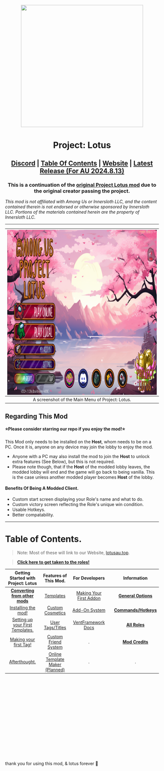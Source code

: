 <p align="center">
  <img width="400" height="400" src="https://avatars.githubusercontent.com/u/173427715">
</p>
<h1 align="center">Project: Lotus</h1>

<h2 align="center"> <a href="https://discord.gg/projectlotus">Discord</a> | <a href="#table-of-contents">Table Of Contents</a> | <a href="https://beta.lotusau.top/">Website</a> | <a href="https://github.com/lotus-au/lotuscontinued/releases/latest">Latest Release (For AU 2024.8.13)</a>

<h3 align="center">This is a continuation of the <a href="https://github.com/ImaMapleTree/Lotus">original Project Lotus mod</a> due to the original creator passing the project. </h3>
<i align="center">This mod is not affiliated with Among Us or Innersloth LLC, and the content contained therein is not endorsed or otherwise sponsored by Innersloth LLC. Portions of the materials contained herein are the property of Innersloth LLC.</i>

---

| <img align="center" width="960" height="540" src="./.github/main_menu.png"> |
| :-------------------------------------------------------------------------: |
|              A screenshot of the Main Menu of Project: Lotus.               |

## Regarding This Mod

#### ⭐Please consider starring our repo if you enjoy the mod!⭐

This Mod only needs to be installed on the **Host**, whom needs to be on a PC. Once it is, anyone on any device may join the lobby to enjoy the mod. <br>

- Anyone with a PC may also install the mod to join the **Host** to unlock extra features (See Below), but this is not required.
- Please note though, that if the **Host** of the modded lobby leaves, the modded lobby will end and the game will go back to being vanilla. This is the case unless another modded player becomes **Host** of the lobby.

#### Benefits Of Being A Modded Client.<br>

- Custom start screen displaying your Role's name and what to do.
- Custom victory screen reflecting the Role's unique win condition.
- Usable Hotkeys.
- Better compatability.

---

# Table of Contents.

> Note: Most of these will link to our Website, [lotusau.top](https://lotusau.top). <br>

> [**Click here to get taken to the roles!**](https://lotusau.top/en/roles)

|                  Getting Started with Project: Lotus                  |                 Features of This Mod.                  |                         For Developers                         |     |                       Information                       |
| :-------------------------------------------------------------------: | :----------------------------------------------------: | :------------------------------------------------------------: | :-: | :-----------------------------------------------------: |
|   [**Converting from other mods**](https://lotusau.top/rd/convert)    |     [Templates](https://lotusau.top/rd/templates)      | [Making Your First Addon](https://dev.lotusau.top/rd/firstadn) |     |  [**General Options**](https://lotusau.top/rd/options)  |
|         [Installing the mod!](https://lotusau.top/rd/install)         |   [Custom Cosmetics](https://lotusau.top/rd/touhats)   |       [Add-On System](https://dev.lotusau.top/rd/addons)       |     | [**Commands/Hotkeys**](https://lotusau.top/rd/commands) |
| [Setting up your First Templates.](https://lotusau.top/rd/f-template) |    [User Tags/Titles](https://lotusau.top/rd/tags)     |      [VentFramework Docs](https://dev.lotusau.top/rd/vf)       |     |      [**All Roles**](https://lotusau.top/en/roles)      |
|      [Making your first Tag!](https://lotusau.top/rd/first-tag)       | [Custom Friend System](https://lotusau.top/rd/friends) |                               .                                |     |     [**Mod Credits**](https://lotusau.top/credits)      |
|        [Afterthought.](https://lotusau.top/rd/gs-afterthought)        |          [Online Template Maker (Planned)](#)          |                               .                                |     |                            .                            |

<br>
<br>
<br>
<br>
<br>
<br>
<br>
<br>
<br>
<br>
<br>
<br>
<br>
<br>
<br>
<br>
thank you for using this mod, & lotus forever 🪷
